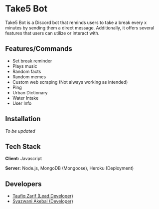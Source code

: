 
# Take5 Bot

Take5 Bot is a Discord bot that reminds users to take a break every x minutes by sending them a direct message. Additionally, it offers several features that users can utilize or interact with.



## Features/Commands

- Set break reminder
- Plays music
- Random facts
- Random memes
- Custom web scraping (Not always working as intended)
- Ping
- Urban Dictionary
- Water Intake
- User Info

## Installation

_To be updated_
    
## Tech Stack

**Client:** Javascript

**Server:** Node.js, MongoDB (Mongoose), Heroku (Deployment)


## Developers

- [Taufiq Zarif (Lead Developer)](https://github.com/taufiqzarif)
- [Syazwani Akebal (Developer)](https://github.com/Meeracie)

